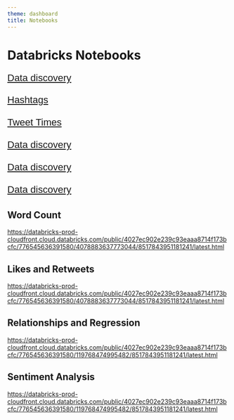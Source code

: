 ```yaml
---
theme: dashboard
title: Notebooks
---
```



<style>
.body {
    font-family: 'Calibri', Arial, sans-serif;
    font-size: 20px;
    line-height: 1.5;
    text-align: left;
}

.chart-wrapper {
  display: flex;
  flex-direction: column;
  align-items: center; 
  margin: 0 auto; 
  max-width: 900px; 
}

.text-container {
  text-align: left; 
  margin: 20px auto; 
  max-width: 1200px; 
  line-height: 1.4; 
  font-size: 22px;
  font-family: "Calibri", Arial, sans-serif;
}
</style>

# Databricks Notebooks


<div class="text-container">
    <a href="https://databricks-prod-cloudfront.cloud.databricks.com/public/4027ec902e239c93eaaa8714f173bcfc/776545636391580/824675549941050/8517843951181241/latest.html">Data discovery</a>
</div>
<div class="text-container">
    <a href="https://databricks-prod-cloudfront.cloud.databricks.com/public/4027ec902e239c93eaaa8714f173bcfc/776545636391580/3808253789175109/8517843951181241/latest.html">Hashtags</a>
</div>
<div class="text-container">
    <a href="https://databricks-prod-cloudfront.cloud.databricks.com/public/4027ec902e239c93eaaa8714f173bcfc/776545636391580/3808253789175164/8517843951181241/latest.html">Tweet Times</a>
</div>
<div class="text-container">
    <a href="https://databricks-prod-cloudfront.cloud.databricks.com/public/4027ec902e239c93eaaa8714f173bcfc/776545636391580/824675549941050/8517843951181241/latest.html">Data discovery</a>
</div>
<div class="text-container">
    <a href="https://databricks-prod-cloudfront.cloud.databricks.com/public/4027ec902e239c93eaaa8714f173bcfc/776545636391580/824675549941050/8517843951181241/latest.html">Data discovery</a>
</div>
<div class="text-container">
    <a href="https://databricks-prod-cloudfront.cloud.databricks.com/public/4027ec902e239c93eaaa8714f173bcfc/776545636391580/824675549941050/8517843951181241/latest.html">Data discovery</a>
</div>



## Word Count
https://databricks-prod-cloudfront.cloud.databricks.com/public/4027ec902e239c93eaaa8714f173bcfc/776545636391580/4078883637773044/8517843951181241/latest.html


## Likes and Retweets
https://databricks-prod-cloudfront.cloud.databricks.com/public/4027ec902e239c93eaaa8714f173bcfc/776545636391580/4078883637773044/8517843951181241/latest.html


## Relationships and Regression
https://databricks-prod-cloudfront.cloud.databricks.com/public/4027ec902e239c93eaaa8714f173bcfc/776545636391580/119768474995482/8517843951181241/latest.html


## Sentiment Analysis
https://databricks-prod-cloudfront.cloud.databricks.com/public/4027ec902e239c93eaaa8714f173bcfc/776545636391580/119768474995482/8517843951181241/latest.html